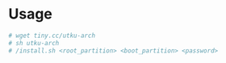 # Usage
```bash
# wget tiny.cc/utku-arch
# sh utku-arch
# /install.sh <root_partition> <boot_partition> <password>
```